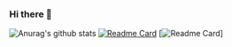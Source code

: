 ### Hi there 👋

![Anurag's github stats](https://github-readme-stats.vercel.app/api?username=edmontdants&show_icons=true&theme=onedark)
[![Readme Card](https://github-readme-stats.vercel.app/api/pin/?username=edmontdants&repo=high-fidelity-generative-compression)](https://github.com/edmontdants/high-fidelity-generative-compression)
[![Readme Card](https://github-readme-stats.vercel.app/api/pin/?username=edmontdants&repo=generative-compression)]

<!--
**edmontdants/edmontdants** is a ✨ _special_ ✨ repository because its `README.md` (this file) appears on your GitHub profile.

Here are some ideas to get you started:

- 🔭 I’m currently working on ...
- 🌱 I’m currently learning ...
- 👯 I’m looking to collaborate on ...
- 🤔 I’m looking for help with ...
- 💬 Ask me about ...
- 📫 How to reach me: ...
- 😄 Pronouns: ...
- ⚡ Fun fact: ...
-->
